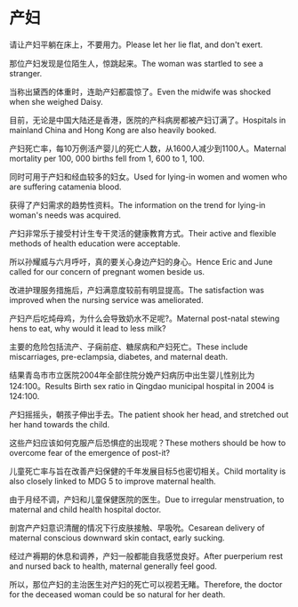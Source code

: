 # 产妇

<p><span class="chinese">请让产妇平躺在床上，不要用力。</span><span class="english">Please let her lie flat, and don't exert.</span></p>

<p><span class="chinese">那位产妇发现是位陌生人，惊跳起来。</span><span class="english">The woman was startled to see a stranger.</span></p>

<p><span class="chinese">当称出黛西的体重时，连助产妇都震惊了。</span><span class="english">Even the midwife was shocked when she weighed Daisy.</span></p>

<p><span class="chinese">目前，无论是中国大陆还是香港，医院的产科病房都被产妇订满了。</span><span class="english">Hospitals in mainland China and Hong Kong are also heavily booked.</span></p>

<p><span class="chinese">产妇死亡率，每10万例活产婴儿的死亡人数，从1600人减少到1100人。</span><span class="english">Maternal mortality per 100, 000 births fell from 1, 600 to 1, 100.</span></p>

<p><span class="chinese">同时可用于产妇和经血较多的妇女。</span><span class="english">Used for lying-in women and women who are suffering catamenia blood.</span></p>

<p><span class="chinese">获得了产妇需求的趋势性资料。</span><span class="english">The information on the trend for lying-in woman's needs was acquired.</span></p>

<p><span class="chinese">产妇非常乐于接受村计生专干灵活的健康教育方式。</span><span class="english">Their active and flexible methods of health education were acceptable.</span></p>

<p><span class="chinese">所以孙耀威与六月呼吁，真的要关心身边产妇的身心。</span><span class="english">Hence Eric and June called for our concern of pregnant women beside us.</span></p>

<p><span class="chinese">改进护理服务措施后，产妇满意度较前有明显提高。</span><span class="english">The satisfaction was improved when the nursing service was ameliorated.</span></p>

<p><span class="chinese">产妇产后吃炖母鸡，为什么会导致奶水不足呢?。</span><span class="english">Maternal post-natal stewing hens to eat, why would it lead to less milk?</span></p>

<p><span class="chinese">主要的危险包括流产、子痫前症、糖尿病和产妇死亡。</span><span class="english">These include miscarriages, pre-eclampsia, diabetes, and maternal death.</span></p>

<p><span class="chinese">结果青岛市市立医院2004年全部住院分娩产妇病历中出生婴儿性别比为124∶100。</span><span class="english">Results Birth sex ratio in Qingdao municipal hospital in 2004 is 124∶100.</span></p>

<p><span class="chinese">产妇摇摇头，朝孩子伸出手去。</span><span class="english">The patient shook her head, and stretched out her hand towards the child.</span></p>

<p><span class="chinese">这些产妇应该如何克服产后恐惧症的出现呢？</span><span class="english">These mothers should be how to overcome fear of the emergence of post-it?</span></p>

<p><span class="chinese">儿童死亡率与旨在改善产妇保健的千年发展目标5也密切相关。</span><span class="english">Child mortality is also closely linked to MDG 5 to improve maternal health.</span></p>

<p><span class="chinese">由于月经不调，产妇和儿童保健医院的医生。</span><span class="english">Due to irregular menstruation, to maternal and child health hospital doctor.</span></p>

<p><span class="chinese">剖宫产产妇意识清醒的情况下行皮肤接触、早吸吮。</span><span class="english">Cesarean delivery of maternal conscious downward skin contact, early sucking.</span></p>

<p><span class="chinese">经过产褥期的休息和调养，产妇一般都能自我感觉良好。</span><span class="english">After puerperium rest and nursed back to health, maternal generally feel good.</span></p>

<p><span class="chinese">所以，那位产妇的主治医生对产妇的死亡可以视若无睹。</span><span class="english">Therefore, the doctor for the deceased woman could be so natural for her death.</span></p>

